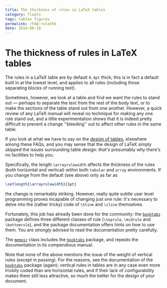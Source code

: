 ```yaml
---
title: The thickness of rules in LaTeX tables
category: floats
tags: tables figures
permalink: /FAQ-rulethk
date: 2014-06-10
---
```


# The thickness of rules in LaTeX tables

The rules in a LaTeX table are by default `0.4pt` thick;
this is in fact a default built in at the lowest level, and applies to
all rules (including those separating blocks of running text).

Sometimes, however, we look at a table and find we want the rules to
stand out&nbsp;&mdash; perhaps to separate the text from the rest of the body
text, or to make the sections of the table stand out from one another.
However, a quick review of any LaTeX manual will reveal no
technique for making any one rule stand out, and a little
experimentation shows that it is indeed pretty difficult to prevent
a change ''bleeding'' out to affect other rules in the same table.

If you look at what we have to say on the 
[design of tables](FAQ-destable), elsewhere
among these FAQs, and you may sense that the design of LaTeX
simply skipped the issues surrounding table design: _that's_
presumably why there's no facilities to help you.

Specifically, the length `\arrayrulewidth` affects the thickness of
the rules (both horizontal and vertical) within both
`tabular` and `array` environments.  If you
change from the default (see above) only as far as
```latex
\setlength{\arrayrulewidth}{1pt}
```
the change is remarkably striking.  However, really quite subtle user
level programming proves incapable of changing just _one_ rule:
it's necessary to delve into the (rather tricky) code of `\hline`
and `\cline` themselves.

Fortunately, this job has already been done for the community: the
[`booktabs`](https://ctan.org/pkg/booktabs) package defines three different classes of rule
(`\toprule`, `\midrule` and `\bottomrule`), and the package
documentation offers hints on how to use them.  You are
_strongly_ advised to read the documentation pretty carefully.

The [`memoir`](https://ctan.org/pkg/memoir) class includes the [`booktabs`](https://ctan.org/pkg/booktabs) package, and
repeats the documentation in its compendious manual.

Note that none of the above mentions the issue of the weight of
vertical rules (except in passing).  For the reasons, see the
documentation of the [`booktabs`](https://ctan.org/pkg/booktabs) package (again); vertical
rules in tables are in any case even more trickily coded than are
horizontal rules, and if their lack of configurability makes them
still less attractive, so much the better for the design of your
document.


